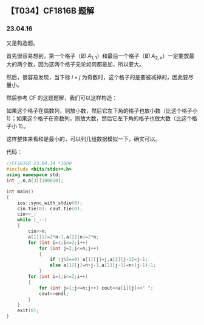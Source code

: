 <head>
    <script src="https://cdn.mathjax.org/mathjax/latest/MathJax.js?config=TeX-AMS-MML_HTMLorMML" type="text/javascript"></script>
    <script type="text/x-mathjax-config">
        MathJax.Hub.Config({
            tex2jax: {
            skipTags: ['script', 'noscript', 'style', 'textarea', 'pre'],
            inlineMath: [['$','$']]
            }
        });
    </script>
</head>

## 【T034】CF1816B 题解
### 23.04.16

又是构造题。

首先很容易想到，第一个格子（即 $A_{1,1}$）和最后一个格子（即 $A_{2,n}$）一定要放最大的两个数，因为这两个格子无论如何都是加，所以要大。

然后，很容易发现，当下标 $i+j$ 为奇数时，这个格子的是要被减掉的，因此要尽量小。 

然后参考 CF 的这题题解，我们可以这样构造：

如果这个格子在偶数列，则放小数，然后它左下角的格子也放小数（比这个格子小 $1$）；如果这个格子在奇数列，则放大数，然后它左下角的格子也放大数（比这个格子小 $1$）。

这样整体来看和是最小的，可以列几组数据模拟一下，确实可以。

代码：

```cpp
//CF1816B 23.04.14 *1000
#include <bits/stdc++.h>
using namespace std;
int _,n,a[3][100010];

int main()
{
    ios::sync_with_stdio(0);
    cin.tie(0); cout.tie(0);
    cin>>_;
    while (_--)
    {
        cin>>n;
        a[1][1]=2*n-1,a[2][n]=2*n;
        for (int i=1;i<=2;i++)
            for (int j=2;j<=n;j++)
            {
                if (j%2==0) a[1][j]=j,a[2][j-1]=j-1;
                else a[1][j]=n+j-1,a[2][j-1]=n+(j-1)-1;
            }
        for (int i=1;i<=2;i++)
        {
            for (int j=1;j<=n;j++) cout<<a[i][j]<<" ";
            cout<<endl;
        }
    }
    exit(0);
}
```
